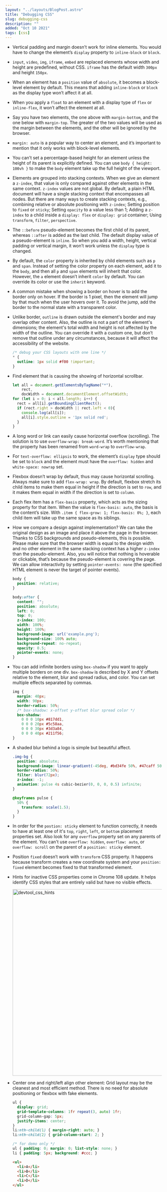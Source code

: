 ```yaml
---
layout: "../layouts/BlogPost.astro"
title: "Debugging CSS"
slug: debugging-css
description: ""
added: "Oct 10 2021"
tags: [css]
---
```


- Vertical padding and margin doesn’t work for inline elements. You would have to change the element’s `display` property to `inline-block` or `block`.

- `input`, `video`, `img`, `iframe`, `embed` are replaced elements whose width and height are predefined, without CSS. `iframe` has the default width `300px` and height `150px`.

- When an element has a `position` value of `absolute`, it becomes a block-level element by default. This means that adding `inline-block` or `block` as the display type won’t affect it at all.

- When you apply a `float` to an element with a display type of `flex` or `inline-flex`, it won’t affect the element at all.

- Say you have two elements, the one above with `margin-bottom`, and the one below with `margin-top`. The greater of the two values will be used as the margin between the elements, and the other will be ignored by the browser.

- `margin: auto` is a popular way to center an element, and it’s important to mention that it only works with block-level elements.

- You can’t set a percentage-based height for an element unless the height of its parent is explicitly defined. You can use `body { height: 100vh }` to make the `body` element take up the full height of the viewport.

- Elements are grouped into stacking contexts. When we give an element a `z-index`, that value is only compared against other elements in the same context. `z-index` values are not global. By default, a plain HTML document will have a single stacking context that encompasses all nodes. But there are many ways to create stacking contexts, e.g., combining relative or absolute positioning with `z-index`; Setting position to `fixed` or `sticky`; Setting `opacity` to a value less than 1; Adding a `z-index` to a child inside a `display: flex` or `display: grid` container; Using `transform`, `filter`, `perspective`.

- The `::before` pseudo-element becomes the first child of its parent, whereas `::after` is added as the last child. The default display value of a pseudo-element is `inline`. So when you add a width, height, vertical padding or vertical margin, it won’t work unless the `display` type is changed.

- By default, the `color` property is inherited by child elements such as `p` and `span`. Instead of setting the color property on each element, add it to the `body`, and then all `p` and `span` elements will inherit that color. However, the `a` element doesn’t inherit `color` by default. You can override its color or use the `inherit` keyword.

- A common mistake when showing a border on hover is to add the border only on hover. If the border is 1 pixel, then the element will jump by that much when the user hovers over it. To avoid the jump, add the border to the normal state with a transparent color.

- Unlike border, `outline` is drawn outside the element's border and may overlap other content. Also, the outline is not a part of the element's dimensions; the element's total width and height is not affected by the width of the outline. You can override it with a custom one, but don’t remove that outline under any circumstances, because it will affect the accessibility of the website.

  ```css
  /* debug your CSS layouts with one line */
  * {
    outline: 1px solid #f00 !important;
  }
  ```

- Find element that is causing the showing of horizontal scrollbar.

  ```js
  let all = document.getElementsByTagName("*"),
      rect,
      docWidth = document.documentElement.offsetWidth;
  for (let i = 0; i < all.length; i++) {
    rect = all[i].getBoundingClientRect();
    if (rect.right > docWidth || rect.left < 0){
      console.log(all[i]);
      all[i].style.outline = '1px solid red';
    }
  }
  ```

- A long word or link can easily cause horizontal overflow (scrolling). The solution is to use `overflow-wrap: break-word`. It’s worth mentioning that the property has been renamed from `word-wrap` to `overflow-wrap`.

- For `text-overflow: ellipsis` to work, the element’s `display` type should be set to `block` and the element must have the `overflow: hidden` and `white-space: nowrap` set.

- Flexbox doesn’t wrap by default, thus may cause horizontal scrolling. Always make sure to add `flex-wrap: wrap`. By default, flexbox stretch its child items to make them equal in height if the direction is set to `row`, and it makes them equal in width if the direction is set to `column`.

- Each flex item has a `flex-basis` property, which acts as the sizing property for that item. When the value is `flex-basis: auto`, the basis is the content’s size. With `.item { flex-grow: 1; flex-basis: 0%; }`, each child item will take up the same space as its siblings.

- How we compare a design against implementation? We can take the original design as an image and place it above the page in the browser. Thanks to CSS backgrounds and pseudo-elements, this is possible. Please make sure that the browser width is equal to the design width and no other element in the same stacking context has a higher `z-index` than the pseudo-element. Also, you will notice that nothing is hoverable or clickable, that’s because the pseudo-element is covering the page. We can allow interactivity by setting `pointer-events: none` (the specified HTML element is never the target of pointer events).

  ```css
  body {
    position: relative;
  }

  body:after {
    content: "";
    position: absolute;
    left: 0;
    top: 0;
    z-index: 100;
    width: 100%;
    height: 100%;
    background-image: url('example.png');
    background-size: 100% auto;
    background-repeat: no-repeat;
    opacity: 0.5;
    pointer-events: none;
  }
  ```

- You can add infinite borders using `box-shadow` if you want to apply multiple borders on one div. `box-shadow` is described by X and Y offsets relative to the element, blur and spread radius, and color. You can set multiple effects separated by commas.

  ```css
  img {
    margin: 40px;
    width: 90px;
    border-radius: 50%;
    /* box-shadow: x-offset y-offset blur spread color */
    box-shadow:
      0 0 0 10px #817dd1,
      0 0 0 20px #5c58aa,
      0 0 0 30px #3d3a84,
      0 0 0 40px #211f56;
  }
  ```

- A shaded blur behind a logo is simple but beautiful affect.
  ```css
  .img-bg {
    position: absolute;
    background-image: linear-gradient(-45deg, #bd34fe 50%, #47caff 50%);
    border-radius: 50%;
    filter: blur(72px);
    z-index: -1;
    animation: pulse 4s cubic-bezier(0, 0, 0, 0.5) infinite;
  }

  @keyframes pulse {
    50% {
      transform: scale(1.5);
    }
  }
  ```

- In order for the `postion: sticky` element to function correctly, it needs to have at least one of it's `top`, `right`, `left`, or `bottom` placement properties set. Also look for any `overflow` property set on any parents of the element. You can't use `overflow: hidden`, `overflow: auto`, or `overflow: scroll` on the parent of a `position: sticky` element.

- Position `fixed` doesn’t work with `transform` CSS property. It happens because transform creates a new coordinate system and your `position: fixed` element becomes fixed to that transformed element.

- Hints for inactive CSS properties come in Chrome 108 update. It helps identify CSS styles that are entirely valid but have no visible effects.

  <img alt="devtool_css_hints" src="https://tva1.sinaimg.cn/large/008vxvgGly1h7igjzobb8j30vg0m8add.jpg" width="600" />

- Center one and right/left align other element: Grid layout may be the cleanest and most efficient method. There is no need for absolute positioning or flexbox with fake elements.

  ```css
  ul {
    display: grid;
    grid-template-columns: 1fr repeat(3, auto) 1fr;
    grid-column-gap: 5px;
    justify-items: center;
  }
  li:nth-child(1) { margin-right: auto; }
  li:nth-child(2) { grid-column-start: 2; }

  /* for demo only */
  ul { padding: 0; margin: 0; list-style: none; }
  li { padding: 5px; background: #ccc; }
  ```

  ```html
  <ul>
    <li>A</li>
    <li>B</li>
    <li>C</li>
    <li>D</li>
  </ul>
  ```
